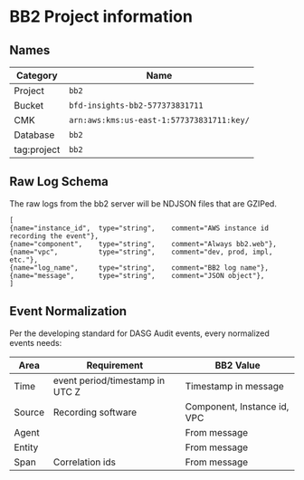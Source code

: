 # BB2 Project information

## Names

| Category | Name |
|----------|------|
| Project  | `bb2`                            |
| Bucket   | `bfd-insights-bb2-577373831711`  |
| CMK      | `arn:aws:kms:us-east-1:577373831711:key/` | 
| Database | `bb2` |
| tag:project | `bb2` |

## Raw Log Schema

The raw logs from the bb2 server will be NDJSON files that are GZIPed. 

```
[
{name="instance_id",  type="string",    comment="AWS instance id recording the event"},
{name="component",    type="string",    comment="Always bb2.web"},
{name="vpc",          type="string",    comment="dev, prod, impl, etc."},
{name="log_name",     type="string",    comment="BB2 log name"},
{name="message",      type="string",    comment="JSON object"},
]
```

## Event Normalization

Per the developing standard for DASG Audit events, every normalized events needs:

| Area    | Requirement                     | BB2 Value                   |
|------   |---------------------------------|-----------------------------|
| Time    | event period/timestamp in UTC Z | Timestamp in message        |
| Source  | Recording software              | Component, Instance id, VPC |
| Agent   |                                 | From message                |
| Entity  |                                 | From message                |
| Span    | Correlation ids                 | From message                | 
